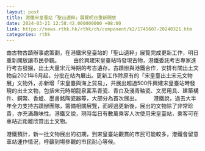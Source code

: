 ```yaml
---
layout: post
title: 港鐵宋皇臺站「聖山遺粹」展覽明日重新開放
date: 2024-03-21 12:58:42.000000000 +08:00
link: https://news.rthk.hk/rthk/ch/component/k2/1745607-20240321.htm
categories: rthk
---
```


由古物古蹟辦事處策劃，在港鐵宋皇臺站的「聖山遺粹」展覽完成更新工作，明日重新開放讓市民參觀。
　　
由於興建宋皇臺站時發現古物，港鐵委託考古專家進行考古發掘，出土大量宋元時期的考古遺存。古蹟辦與港鐵合作，安排有關出土文物自2021年6月起，分批在站內展出。更新工作除原有的「宋皇臺出土宋元文物展」文物外，亦新增「宋皇臺與海上貿易」，共展出超過500件興建宋皇臺站時發現的出土文物，包括宋元時期龍泉窰系青瓷、青白及淺青釉瓷、文房用具、建築構件、銅幣、香爐、墨書銘陶瓷器等，大部分為首次展出。
　　 
港鐵說，過去大半年全力支持古蹟辦團隊，籌備相關展覽，而經過更新後，展出的文物除了非常珍貴，亦充滿趣味性。港鐵又說，現時每日有數萬乘客人次使用宋皇臺站，乘客可在車站近距離欣賞出土文物。

港鐵預計，新一批文物展出的初期，到宋皇臺站觀賞的市民可能較多，港鐵會留意車站運作情況，呼籲到場參觀的市民耐心等候。　　
